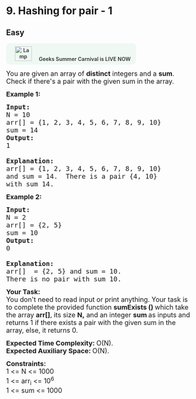 # 9. Hashing for pair - 1
## Easy 
<div class="problem-statement">
                <p><a onclick="gtagHelperFunction('clickopen','salesevent_gsc_problemspage_promobanner')" href="https://practice.geeksforgeeks.org/summer-carnival-2022?utm_source=practiceproblems&amp;utm_medium=problemspromobanner&amp;utm_campaign=gsc22" target="_blank"></a></p><div style="margin: 14px 0px !important;" class="row"><a onclick="gtagHelperFunction('clickopen','salesevent_gsc_problemspage_promobanner')" href="https://practice.geeksforgeeks.org/summer-carnival-2022?utm_source=practiceproblems&amp;utm_medium=problemspromobanner&amp;utm_campaign=gsc22" target="_blank">             <div class="col-md-12" style="cursor:pointer;background: #EFF8F3 0% 0% no-repeat padding-box; display: flex; align-items: center; position:                 relative; padding: 1.5%; border-radius: 10px; display: inline-block; text-align: center; font-weight: 600; color: #333"> <img src="https://media.geeksforgeeks.org/img-practice/gcs2022thumbnail-1649059370.png" alt="Lamp" width="46" height="40" style="background: transparent 0% 0% no-repeat padding-box;opacity: 1; margin: 0 16px;" class="img-responsive"> Geeks Summer Carnival is LIVE NOW &nbsp; <i class="fa fa-external-link" aria-hidden="true"></i> </div></a></div><p><span style="font-size:18px">You are given an array of <strong>distinct</strong> integers&nbsp;and&nbsp;a <strong>sum</strong>. Check if there's a pair with the given sum in the array.</span></p>

<p><span style="font-size:18px"><strong>Example 1:</strong></span></p>

<pre><span style="font-size:18px"><strong>Input:
</strong>N = 10
arr[] = {1, 2, 3, 4, 5, 6, 7, 8, 9, 10} 
sum = 14
<strong>Output: 
</strong>1
<strong>
Explanation: 
</strong>arr[] = {</span><span style="font-size:18px">1, 2, 3, 4, 5, 6, 7, 8, 9, 10} 
and sum = 14.&nbsp; There is a pair {4, 10} 
with sum 14.</span>
</pre>

<p><span style="font-size:18px"><strong>Example 2:</strong></span></p>

<pre><span style="font-size:18px"><strong>Input:
</strong>N = 2
arr[] = {2, 5}
sum = 10
<strong>Output:
</strong>0
<strong>
Explanation: 
</strong>arr[]&nbsp; = {2, 5} and sum = 10. 
There is no pair with sum 10.</span></pre>

<p><span style="font-size:18px"><strong>Your Task:</strong><br>
You don't need to read input or print anything. Your task is to&nbsp;complete the provided function <strong>sumExists ()&nbsp;</strong>which take the array <strong>arr[]</strong>, its size <strong>N,</strong> and an integer <strong>sum&nbsp;</strong>as inputs and returns 1 if there exists a pair with the given sum in the array,&nbsp;else, it returns 0.</span></p>

<p><span style="font-size:18px"><strong>Expected Time Complexity:&nbsp;</strong>O(N).<br>
<strong>Expected Auxiliary Space:&nbsp;</strong>O(N).</span></p>

<p><span style="font-size:18px"><strong>Constraints:</strong><br>
1 &lt;= N &lt;= 1000<br>
1 &lt;= arr<sub>i</sub> &lt;= 10<sup>6</sup><br>
1 &lt;= sum &lt;= 1000</span></p>
 <p></p>
            </div>
